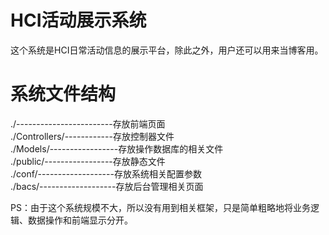 HCI活动展示系统
===

这个系统是HCI日常活动信息的展示平台，除此之外，用户还可以用来当博客用。


系统文件结构
===

./------------------------存放前端页面   
./Controllers/------------存放控制器文件   
./Models/-----------------存放操作数据库的相关文件   
./public/-----------------存放静态文件   
./conf/-------------------存放系统相关配置参数   
./bacs/-------------------存放后台管理相关页面

PS：由于这个系统规模不大，所以没有用到相关框架，只是简单粗略地将业务逻辑、数据操作和前端显示分开。
